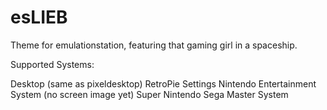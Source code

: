 # esLIEB
Theme for emulationstation, featuring that gaming girl in a spaceship.

Supported Systems:

Desktop (same as pixeldesktop)
RetroPie Settings
Nintendo Entertainment System (no screen image yet)
Super Nintendo
Sega Master System
